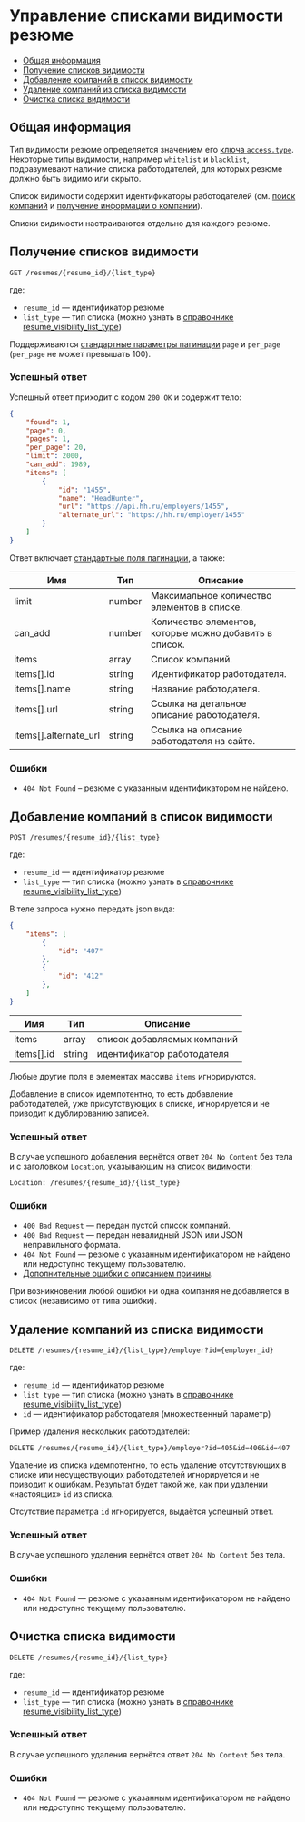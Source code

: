# Управление списками видимости резюме

* [Общая информация](#intro)
* [Получение списков видимости](#get)
* [Добавление компаний в список видимости](#add)
* [Удаление компаний из списка видимости](#remove)
* [Очистка списка видимости](#clear)


<a name="intro"></a>
## Общая информация

Тип видимости резюме определяется значением его [ключа `access.type`](/docs/resumes.md#access_type).
Некоторые типы видимости, например `whitelist` и `blacklist`, подразумевают наличие списка работодателей,
для которых резюме должно быть видимо или скрыто.

Список видимости содержит идентификаторы работодателей
(см. [поиск компаний](/docs/employers.md#search) и [получение информации о компании](/docs/employers.md#item)).

Списки видимости настраиваются отдельно для каждого резюме.


<a name="get"></a>
## Получение списков видимости

``` 
GET /resumes/{resume_id}/{list_type}
```

где:
* `resume_id` — идентификатор резюме
* `list_type` — тип списка (можно узнать в [справочнике resume_visibility_list_type](/docs/dictionaries.md#resume))

Поддерживаются [стандартные параметры пагинации](/docs/general.md#pagination) `page` и `per_page`
(`per_page` не может превышать 100).


### Успешный ответ

Успешный ответ приходит с кодом `200 OK` и содержит тело:

```json
{
    "found": 1,
    "page": 0,
    "pages": 1,
    "per_page": 20,
    "limit": 2000,
    "can_add": 1989,
    "items": [
        {
            "id": "1455",
            "name": "HeadHunter",
            "url": "https://api.hh.ru/employers/1455",
            "alternate_url": "https://hh.ru/employer/1455"
        }
    ]
}
```

Ответ включает [стандартные поля пагинации](/docs/general.md#pagination), а также:

Имя | Тип | Описание
----|-----|---------
limit | number | Максимальное количество элементов в списке.
can_add | number | Количество элементов, которые можно добавить в список.
items | array | Список компаний.
items[].id | string | Идентификатор работодателя.
items[].name | string | Название работодателя.
items[].url | string | Ссылка на детальное описание работодателя.
items[].alternate_url | string | Ссылка на описание работодателя на сайте.


### Ошибки

* `404 Not Found` – резюме с указанным идентификатором не найдено. 



<a name="add"></a>
## Добавление компаний в список видимости

```
POST /resumes/{resume_id}/{list_type}
```

где:
* `resume_id` — идентификатор резюме
* `list_type` — тип списка (можно узнать в [справочнике resume_visibility_list_type](/docs/dictionaries.md#resume))

В теле запроса нужно передать json вида:

```json
{
    "items": [
        {
            "id": "407"
        },
        {
            "id": "412"
        },
    ]
}
```

Имя | Тип | Описание
----|-----|---------
items | array | список добавляемых компаний
items[].id | string | идентификатор работодателя

Любые другие поля в элементах массива `items` игнорируются.

Добавление в список идемпотентно, то есть добавление работодателей, уже присутствующих в списке,
игнорируется и не приводит к дублированию записей.


### Успешный ответ

В случае успешного добавления вернётся ответ `204 No Content` без тела и с заголовком `Location`,
указывающим на [список видимости](#get):

```
Location: /resumes/{resume_id}/{list_type}
```


### Ошибки

* `400 Bad Request` — передан пустой список компаний.
* `400 Bad Request` — передан невалидный JSON или JSON неправильного формата.
* `404 Not Found` — резюме с указанным идентификатором не найдено или недоступно текущему пользователю.
* [Дополнительные ошибки с описанием причины](/docs/errors.md#resume-visibility-lists-add).

При возникновении любой ошибки ни одна компания не добавляется в список (независимо от типа ошибки).



<a name="remove"></a>
## Удаление компаний из списка видимости

```
DELETE /resumes/{resume_id}/{list_type}/employer?id={employer_id}
```

где:
* `resume_id` — идентификатор резюме
* `list_type` — тип списка (можно узнать в [справочнике resume_visibility_list_type](/docs/dictionaries.md#resume))
* `id` — идентификатор работодателя (множественный параметр)

Пример удаления нескольких работодателей:

```
DELETE /resumes/{resume_id}/{list_type}/employer?id=405&id=406&id=407
```

Удаление из списка идемпотентно, то есть удаление отсутствующих в списке или несуществующих работодателей
игнорируется и не приводит к ошибкам. Результат будет такой же, как при удалении «настоящих» `id` из списка.

Отсутствие параметра `id` игнорируется, выдаётся успешный ответ.


### Успешный ответ

В случае успешного удаления вернётся ответ `204 No Content` без тела.


### Ошибки

* `404 Not Found` — резюме с указанным идентификатором не найдено или недоступно текущему пользователю.



<a name="clear"></a>
## Очистка списка видимости

```
DELETE /resumes/{resume_id}/{list_type}
```

где:
* `resume_id` — идентификатор резюме
* `list_type` — тип списка (можно узнать в [справочнике resume_visibility_list_type](/docs/dictionaries.md#resume))


### Успешный ответ

В случае успешного удаления вернётся ответ `204 No Content` без тела.


### Ошибки

* `404 Not Found` — резюме с указанным идентификатором не найдено или недоступно текущему пользователю.
